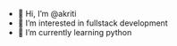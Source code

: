 - 👋 Hi, I’m @akriti
- 👀 I’m interested in fullstack development 
- 🌱 I’m currently learning python

<!---
kriti/akriti is a ✨ special ✨ repository because its `README.md` (this file) appears on your GitHub profile.
You can click the Preview link to take a look at your changes.
--->
